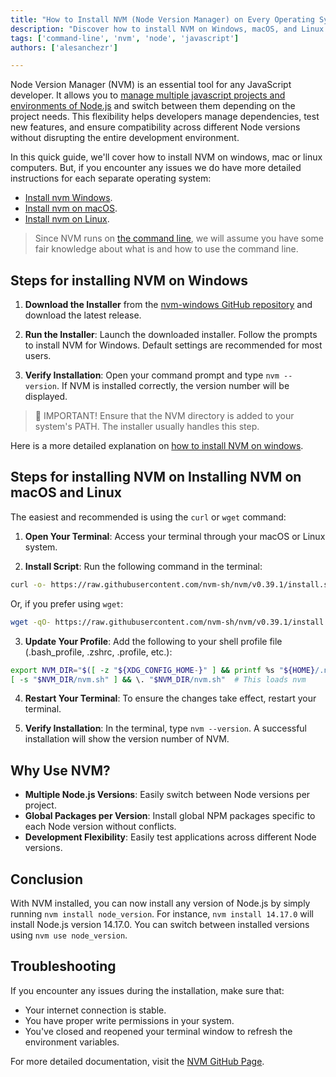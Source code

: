 ```yaml
---
title: "How to Install NVM (Node Version Manager) on Every Operating System"
description: "Discover how to install NVM on Windows, macOS, and Linux with our comprehensive guide. Manage multiple Node.js environments easily and switch between versions seamlessly."
tags: ['command-line', 'nvm', 'node', 'javascript']
authors: ['alesanchezr']

---
```


Node Version Manager (NVM) is an essential tool for any JavaScript developer. It allows you to [manage multiple javascript projects and environments of Node.js](https://4geeks.com/lesson/what-is-an-environment-in-programming) and switch between them depending on the project needs. This flexibility helps developers manage dependencies, test new features, and ensure compatibility across different Node versions without disrupting the entire development environment. 

In this quick guide, we'll cover how to install NVM on windows, mac or linux computers. But, if you encounter any issues we do have more detailed instructions for each separate operating system:

-  [Install nvm Windows](https://4geeks.com/how-to/nvm-install-windows?search=nvm-install-windows).
-  [Install nvm on macOS](https://4geeks.com/how-to/install-node-nvm-mac-osx?search=install-node-nvm-mac-osx).
-  [Install nvm on Linux](https://4geeks.com/how-to/install-nvm-linux?search=nvm).

> Since NVM runs on [the command line](https://4geeks.com/technology/command-line), we will assume you have some fair knowledge about what is and how to use the command line.

## Steps for installing NVM on Windows

1. **Download the Installer** from the [nvm-windows GitHub repository](https://github.com/coreybutler/nvm-windows/releases) and download the latest release.

2. **Run the Installer**: Launch the downloaded installer. Follow the prompts to install NVM for Windows. Default settings are recommended for most users.

3. **Verify Installation**: Open your command prompt and type `nvm --version`. If NVM is installed correctly, the version number will be displayed.

> 🚨 IMPORTANT! Ensure that the NVM directory is added to your system's PATH. The installer usually handles this step.

Here is a more detailed explanation on [how to install NVM on windows](https://4geeks.com/how-to/nvm-install-windows).

## Steps for installing NVM on Installing NVM on macOS and Linux

The easiest and recommended is using the `curl` or `wget` command:

1. **Open Your Terminal**: Access your terminal through your macOS or Linux system.

2. **Install Script**: Run the following command in the terminal:

```bash
curl -o- https://raw.githubusercontent.com/nvm-sh/nvm/v0.39.1/install.sh | bash
```

Or, if you prefer using `wget`:

```bash
wget -qO- https://raw.githubusercontent.com/nvm-sh/nvm/v0.39.1/install.sh | bash
```

3. **Update Your Profile**: Add the following to your shell profile file (.bash_profile, .zshrc, .profile, etc.):
```bash
export NVM_DIR="$([ -z "${XDG_CONFIG_HOME-}" ] && printf %s "${HOME}/.nvm" || printf %s "${XDG_CONFIG_HOME}/nvm")"
[ -s "$NVM_DIR/nvm.sh" ] && \. "$NVM_DIR/nvm.sh"  # This loads nvm
```

4. **Restart Your Terminal**: To ensure the changes take effect, restart your terminal.

5. **Verify Installation**: In the terminal, type `nvm --version`. A successful installation will show the version number of NVM.

## Why Use NVM?

- **Multiple Node.js Versions**: Easily switch between Node versions per project.
- **Global Packages per Version**: Install global NPM packages specific to each Node version without conflicts.
- **Development Flexibility**: Easily test applications across different Node versions.

## Conclusion

With NVM installed, you can now install any version of Node.js by simply running `nvm install node_version`. For instance, `nvm install 14.17.0` will install Node.js version 14.17.0. You can switch between installed versions using `nvm use node_version`.

## Troubleshooting

If you encounter any issues during the installation, make sure that:
- Your internet connection is stable.
- You have proper write permissions in your system.
- You've closed and reopened your terminal window to refresh the environment variables.

For more detailed documentation, visit the [NVM GitHub Page](https://github.com/nvm-sh/nvm).
